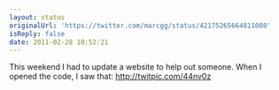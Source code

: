 ```yaml
---
layout: status
originalUrl: 'https://twitter.com/marcgg/status/42175265664811008'
isReply: false
date: 2011-02-28 10:52:21
---
```


This weekend I had to update a website to help out someone. When I opened the code, I saw that: http://twitpic.com/44nv0z
